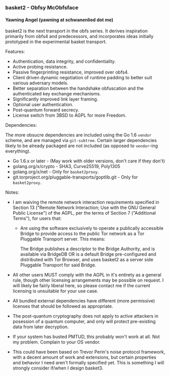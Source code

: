 ### basket2 - Obfsy McObfsface
#### Yawning Angel (yawning at schwanenlied dot me)

basket2 is the next transport in the obfs series.  It derives inspiration
primarily from obfs4 and predecessors, and incorporates ideas initially
prototyped in the experimental basket transport.

Features:

 * Authentication, data integrity, and confidentiality.
 * Active probing resistance.
 * Passive fingerprinting resistance, improved over obfs4.
 * Client driven dynamic negotiation of runtime padding to better suit various
   adversary models.
 * Better separation between the handshake obfuscation and the authenticated
   key exchange mechanisms.
 * Significantly improved link layer framing.
 * Optional user authentication.
 * Post-quantum forward secrecy.
 * License switch from 3BSD to AGPL for more Freedom.

Dependencies:

The more obsucre dependencies are included using the Go 1.6 `vendor` scheme,
and are managed via `git-subtree`.  Certain larger dependencies likely to be
already packaged are not included (as opposed to `vendor`-ing everything).

 * Go 1.6.x or later - (May work with older versions, don't care if they don't)
 * golang.org/x/crypto - SHA3, Curve25519, Poly1305
 * golang.org/x/net - Only for `basket2proxy`.
 * git.torproject.org/pluggable-transports/goptlib.git - Only for `basket2proxy`.

Notes:

 * I am waiving the remote network interaction requirements specified in
   Section 13 ("Remote Network Interaction; Use with the GNU General Public
   License") of the AGPL, per the terms of Section 7 ("Additional Terms"),
   for users that:

    * Are using the software exclusively to operate a publically accessible
      Bridge to provide access to the public Tor network as a Tor Pluggable
      Transport server.  This means:

        The Bridge publishes a descriptor to the Bridge Authority, and is
        available via BridgeDB OR is a default Bridge pre-configured and
        distributed with Tor Browser, and uses basket2 as a server side
        Pluggable Transport for said Bridge.

 * All other users MUST comply with the AGPL in it's entirety as a general
   rule, though other licensing arrangements may be possible on request.
   I will likely be fairly liberal here, so please contact me if the
   current licensing is unsuitable for your use case.

 * All bundled external dependencies have different (more permissive)
   licenses that should be followed as appropriate.

 * The post-quantum cryptography does not apply to active attackers in
   posession of a quantum computer, and only will protect pre-existing data
   from later decryption.

 * If your system has busted PMTUD, this probably won't work at all.  Not my
   problem.  Complain to your OS vendor.

 * This could have been based on Trevor Perin's noise protocol framework, with
   a decent amount of work and extensions, but certain properties and behavior
   I need aren't formally specified yet.  This is something I will strongly
   consider if/when I design basket3.
